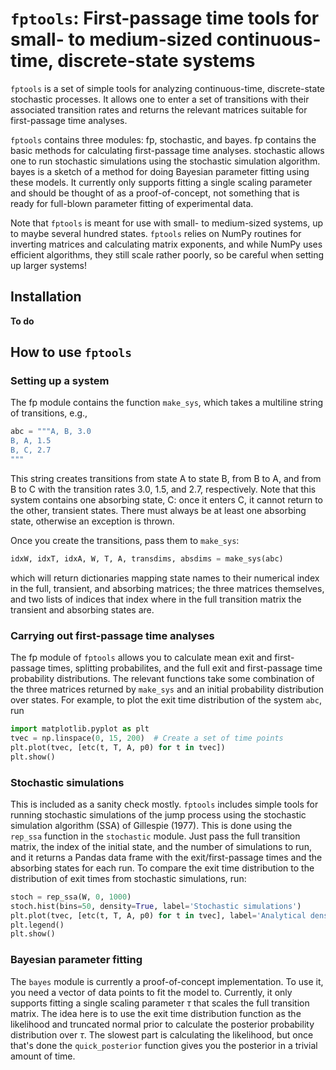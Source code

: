 # `fptools`: First-passage time tools for small- to medium-sized continuous-time, discrete-state systems

`fptools` is a set of simple tools for analyzing continuous-time, discrete-state
stochastic processes. It allows one to enter a set of transitions with their
associated transition rates and returns the relevant matrices suitable for
first-passage time analyses.

`fptools` contains three modules: fp, stochastic, and bayes. fp contains the
basic methods for calculating first-passage time analyses. stochastic allows
one to run stochastic simulations using the stochastic simulation algorithm.
bayes is a sketch of a method for doing Bayesian parameter fitting using these
models. It currently only supports fitting a single scaling parameter and
should be thought of as a proof-of-concept, not something that is ready for
full-blown parameter fitting of experimental data.

Note that `fptools` is meant for use with small- to medium-sized systems, up to
maybe several hundred states. `fptools` relies on NumPy routines for inverting
matrices and calculating matrix exponents, and while NumPy uses efficient
algorithms, they still scale rather poorly, so be careful when setting up
larger systems!

## Installation
**To do**

## How to use `fptools`
### Setting up a system
The fp module contains the function `make_sys`, which takes a multiline string
of transitions, e.g.,
```python
abc = """A, B, 3.0
B, A, 1.5
B, C, 2.7
"""
```
This string creates transitions from state A to state B, from B to A, and from
B to C with the transition rates 3.0, 1.5, and 2.7, respectively. Note that
this system contains one absorbing state, C: once it enters C, it cannot return
to the other, transient states. There must always be at least one absorbing
state, otherwise an exception is thrown.

Once you create the transitions, pass them to `make_sys`:
```python
idxW, idxT, idxA, W, T, A, transdims, absdims = make_sys(abc)
```
which will return dictionaries mapping state names to their numerical index in
the full, transient, and absorbing matrices; the three matrices themselves, and
two lists of indices that index where in the full transition matrix the
transient and absorbing states are.

### Carrying out first-passage time analyses
The fp module of `fptools` allows you to calculate mean exit and first-passage
times, splitting probabilites, and the full exit and first-passage time
probability distributions. The relevant functions take some combination of the
three matrices returned by `make_sys` and an initial probability distribution
over states. For example, to plot the exit time distribution of the system `abc`, run
```python
import matplotlib.pyplot as plt
tvec = np.linspace(0, 15, 200)  # Create a set of time points
plt.plot(tvec, [etc(t, T, A, p0) for t in tvec])
plt.show()
```

### Stochastic simulations
This is included as a sanity check mostly. `fptools` includes simple tools for
running stochastic simulations of the jump process using the stochastic
simulation algorithm (SSA) of Gillespie (1977). This is done using the `rep_ssa`
function in the `stochastic` module. Just pass the full transition matrix, the
index of the initial state, and the number of simulations to run, and it
returns a Pandas data frame with the exit/first-passage times and the absorbing
states for each run. To compare the exit time distribution to the distribution
of exit times from stochastic simulations, run:
```python
stoch = rep_ssa(W, 0, 1000)
stoch.hist(bins=50, density=True, label='Stochastic simulations')
plt.plot(tvec, [etc(t, T, A, p0) for t in tvec], label='Analytical density')
plt.legend()
plt.show()
```

### Bayesian parameter fitting
The `bayes` module is currently a proof-of-concept implementation. To use it,
you need a vector of data points to fit the model to. Currently, it only
supports fitting a single scaling parameter $`\tau`$ that scales the full
transition matrix. The idea here is to use the exit time distribution function
as the likelihood and truncated normal prior to calculate the posterior
probability distribution over $`\tau`$. The slowest part is calculating the
likelihood, but once that's done the `quick_posterior` function gives you the
posterior in a trivial amount of time.


